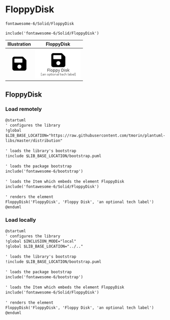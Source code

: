 # FloppyDisk


```text
fontawesome-6/Solid/FloppyDisk
```

```text
include('fontawesome-6/Solid/FloppyDisk')
```



| Illustration | FloppyDisk |
| :---: | :---: |
| ![illustration for Illustration](../../fontawesome-6/Solid/FloppyDisk.png) | ![illustration for FloppyDisk](../../fontawesome-6/Solid/FloppyDisk.Local.png) |




## FloppyDisk

### Load remotely
```plantuml
@startuml
' configures the library
!global $LIB_BASE_LOCATION="https://raw.githubusercontent.com/tmorin/plantuml-libs/master/distribution"

' loads the library's bootstrap
!include $LIB_BASE_LOCATION/bootstrap.puml

' loads the package bootstrap
include('fontawesome-6/bootstrap')

' loads the Item which embeds the element FloppyDisk
include('fontawesome-6/Solid/FloppyDisk')

' renders the element
FloppyDisk('FloppyDisk', 'Floppy Disk', 'an optional tech label')
@enduml
```

### Load locally
```plantuml
@startuml
' configures the library
!global $INCLUSION_MODE="local"
!global $LIB_BASE_LOCATION="../.."

' loads the library's bootstrap
!include $LIB_BASE_LOCATION/bootstrap.puml

' loads the package bootstrap
include('fontawesome-6/bootstrap')

' loads the Item which embeds the element FloppyDisk
include('fontawesome-6/Solid/FloppyDisk')

' renders the element
FloppyDisk('FloppyDisk', 'Floppy Disk', 'an optional tech label')
@enduml
```

